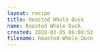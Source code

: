 ```yaml
---
layout: recipe
title: Roasted Whole Duck
name: Roasted Whole Duck
created: 2020-03-05 06:08:53
filename: Roasted-Whole-Duck
---
```

